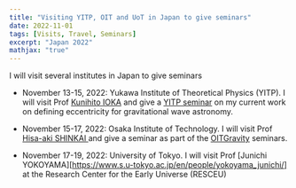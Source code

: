 ```yaml
---
title: "Visiting YITP, OIT and UoT in Japan to give seminars"
date: 2022-11-01
tags: [Visits, Travel, Seminars]
excerpt: "Japan 2022"
mathjax: "true"
---
```

I will visit several institutes in Japan to give seminars
- November 13-15, 2022: Yukawa Institute of Theoretical Physics
  (YITP). I will visit Prof [Kunihito IOKA](https://www2.yukawa.kyoto-u.ac.jp/~kunihito.ioka/index.html)
  and give a [YITP seminar](https://www.yukawa.kyoto-u.ac.jp/seminar/s53052) on my
  current work on defining eccentricity for gravitational wave
  astronomy.
  
- November 15-17, 2022: Osaka Institute of Technology. I will visit
  Prof [Hisa-aki SHINKAI ](https://www.oit.ac.jp/is/shinkai/his/shinkai_frameE.html) and give a
  seminar as part of the [OITGravity](https://www.oit.ac.jp/ge/~nozawa/OITGravitySeminar/index.html) seminars.

- November 17-19, 2022: University of Tokyo. I will visit Prof
  [Junichi YOKOYAMA][https://www.s.u-tokyo.ac.jp/en/people/yokoyama_junichi/] at
  the Research Center for the Early Universe (RESCEU)
